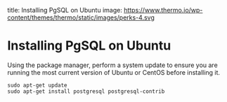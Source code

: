 title: Installing PgSQL on Ubuntu
image: https://www.thermo.io/wp-content/themes/thermo/static/images/perks-4.svg

# Installing PgSQL on Ubuntu
Using the package manager, perform a system update to ensure you are running the most current version of Ubuntu or CentOS before installing it.
```
sudo apt-get update
sudo apt-get install postgresql postgresql-contrib
```
